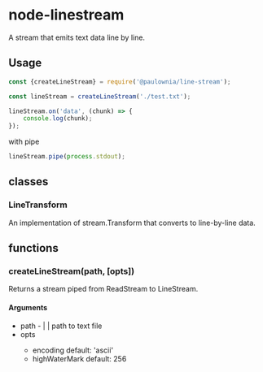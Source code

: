 # node-linestream

A stream that emits text data line by line.


## Usage

```javascript
const {createLineStream} = require('@paulownia/line-stream');

const lineStream = createLineStream('./test.txt');

lineStream.on('data', (chunk) => {
    console.log(chunk);
});
```

with pipe

```javascript
lineStream.pipe(process.stdout);
```

## classes

### LineTransform

An implementation of stream.Transform that converts to line-by-line data.


## functions

### createLineStream(path, [opts])

Returns a stream piped from ReadStream to LineStream.

#### Arguments

- path - <string> | <Buffer> | <URL> path to text file
- opts <object>
    - encoding <string> default: 'ascii'
    - highWaterMark  <integer> default: 256


